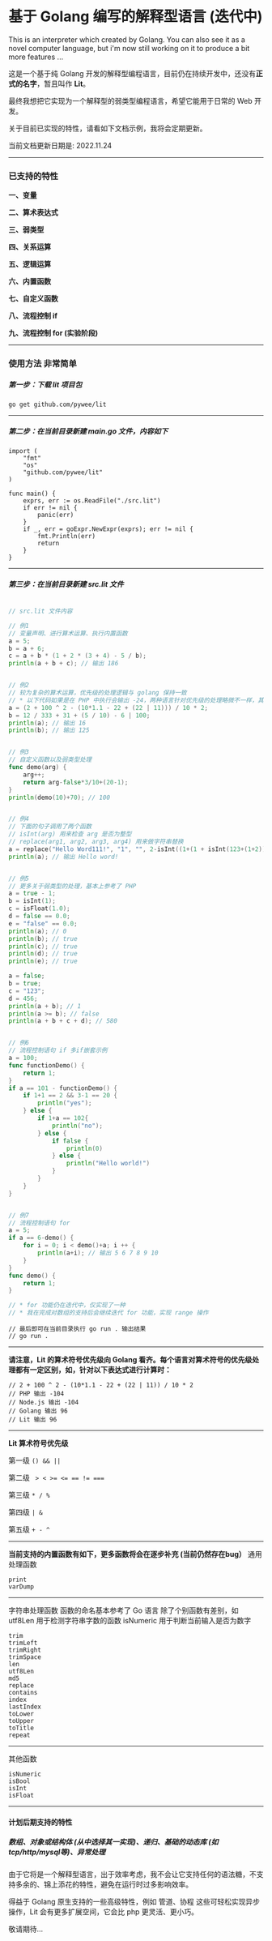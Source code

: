 # 基于 Golang 编写的解释型语言 (迭代中)

This is an interpreter which created by Golang. You can also see it as a novel computer language, but i'm now still working on it to produce a bit more features ...

这是一个基于纯 Golang 开发的解释型编程语言，目前仍在持续开发中，还没有<b>正式的名字</b>，暂且叫作 <b>Lit</b>。

最终我想把它实现为一个解释型的弱类型编程语言，希望它能用于日常的 Web 开发。

关于目前已实现的特性，请看如下文档示例，我将会定期更新。

当前文档更新日期是: 2022.11.24

---

### 已支持的特性

**一、变量**

**二、算术表达式**

**三、弱类型**

**四、关系运算**

**五、逻辑运算**

**六、内置函数**

**七、自定义函数**

**八、流程控制 if**

**九、流程控制 for (实验阶段)**

---



### 使用方法 非常简单

##### 第一步：下载 lit 项目包

```
go get github.com/pywee/lit
```
---

##### 第二步：在当前目录新建 main.go 文件，内容如下

```golang
import (
	"fmt"
	"os"
	"github.com/pywee/lit"
)

func main() {
	exprs, err := os.ReadFile("./src.lit")
	if err != nil {
		panic(err)
	}
	if _, err = goExpr.NewExpr(exprs); err != nil {
		fmt.Println(err)
		return
	}
}

```

---

##### 第三步：在当前目录新建 src.lit 文件

```go

// src.lit 文件内容

// 例1
// 变量声明、进行算术运算、执行内置函数
a = 5;
b = a + 6;
c = a + b * (1 + 2 * (3 + 4) - 5 / b);
println(a + b + c); // 输出 186


// 例2
// 较为复杂的算术运算，优先级的处理逻辑与 golang 保持一致
// * 以下代码如果是在 PHP 中执行会输出 -24，两种语言针对优先级的处理略微不一样，其他语言也是如此
a = (2 + 100 ^ 2 - (10*1.1 - 22 + (22 | 11))) / 10 * 2;
b = 12 / 333 + 31 + (5 / 10) - 6 | 100;
println(a); // 输出 16
println(b); // 输出 125


// 例3
// 自定义函数以及弱类型处理
func demo(arg) {
    arg++;
    return arg-false*3/10+(20-1);
}
println(demo(10)+70); // 100


// 例4
// 下面的句子调用了两个函数 
// isInt(arg) 用来检查 arg 是否为整型 
// replace(arg1, arg2, arg3, arg4) 用来做字符串替换
a = replace("Hello Word111!", "1", "", 2-isInt((1+(1 + isInt(123+(1+2)))-1)+2)-2);
println(a); // 输出 Hello word!


// 例5
// 更多关于弱类型的处理，基本上参考了 PHP
a = true - 1;
b = isInt(1);
c = isFloat(1.0);
d = false == 0.0;
e = "false" == 0.0;
println(a); // 0
println(b); // true
println(c); // true
println(d); // true
println(e); // true

a = false;
b = true;
c = "123";
d = 456;
println(a + b); // 1
println(a >= b); // false
println(a + b + c + d); // 580


// 例6
// 流程控制语句 if 多if嵌套示例
a = 100;
func functionDemo() {
    return 1;
}
if a == 101 - functionDemo() {
    if 1+1 == 2 && 3-1 == 20 {
        println("yes");
    } else {
        if 1+a == 102{
            println("no");
        } else {
            if false {
                println(0)
            } else {
                println("Hello world!")
            }
        }
    }
}


// 例7
// 流程控制语句 for
a = 5;
if a == 6-demo() {
    for i = 0; i < demo()+a; i ++ {
        println(a+i); // 输出 5 6 7 8 9 10
    }
}
func demo() {
    return 1;
}

// * for 功能仍在迭代中，仅实现了一种
// * 我在完成对数组的支持后会继续迭代 for 功能，实现 range 操作

```
```golang
// 最后即可在当前目录执行 go run . 输出结果
// go run .
```

---
**请注意，Lit 的算术符号优先级向 Golang 看齐。每个语言对算术符号的优先级处理都有一定区别，如，针对以下表达式进行计算时：**

``` golang
// 2 + 100 ^ 2 - (10*1.1 - 22 + (22 | 11)) / 10 * 2
// PHP 输出 -104
// Node.js 输出 -104
// Golang 输出 96
// Lit 输出 96
```

---

**Lit 算术符号优先级**

第一级  ``` () && || ```

第二级  ``` > < >= <= == != ===```

第三级  ``` * / % ```

第四级 ```| &``` 

第五级  ``` + - ^ ```

---

**当前支持的内置函数有如下，更多函数将会在逐步补充 (当前仍然存在bug）**
通用处理函数
```golang
print
varDump
```
---
字符串处理函数
函数的命名基本参考了 Go 语言
除了个别函数有差别，如 
utf8Len 用于检测字符串字数的函数
isNumeric 用于判断当前输入是否为数字

```
trim
trimLeft
trimRight
trimSpace
len
utf8Len
md5
replace
contains
index
lastIndex
toLower
toUpper
toTitle
repeat
```
---
其他函数
```
isNumeric
isBool
isInt
isFloat
```

---


#### 计划后期支持的特性

##### 数组、对象或结构体 (从中选择其一实现)、递归、基础的动态库 (如 tcp/http/mysql等)、异常处理

由于它将是一个解释型语言，出于效率考虑，我不会让它支持任何的语法糖，不支持多余的、锦上添花的特性，避免在运行时过多影响效率。

得益于 Golang 原生支持的一些高级特性，例如 管道、协程 这些可轻松实现异步操作，Lit 会有更多扩展空间，它会比 php 更灵活、更小巧。

敬请期待...
